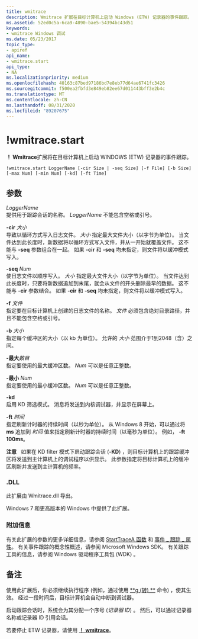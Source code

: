 ```yaml
---
title: wmitrace
description: Wmitrace 扩展在目标计算机上启动 Windows (ETW) 记录器的事件跟踪。
ms.assetid: 52ed0c5a-6ca9-4890-bae5-54394bc43d51
keywords:
- wmitrace Windows 调试
ms.date: 05/23/2017
topic_type:
- apiref
api_name:
- wmitrace.start
api_type:
- NA
ms.localizationpriority: medium
ms.openlocfilehash: 40163c87bed97186bd7e8eb77d64ae6741fc3426
ms.sourcegitcommit: f500ea2fbfd3e849eb82ee67d011443bff3e2b4c
ms.translationtype: MT
ms.contentlocale: zh-CN
ms.lasthandoff: 08/31/2020
ms.locfileid: "89207675"
---
```

# <a name="wmitracestart"></a>!wmitrace.start


**！ Wmitrace**扩展将在目标计算机上启动 WINDOWS (ETW) 记录器的事件跟踪。

```dbgcmd
!wmitrace.start LoggerName [-cir Size | -seq Size] [-f File] [-b Size] [-max Num] [-min Num] [-kd] [-ft Time] 
```

## <a name="span-idddk__wmitrace_strdump_dbgspanspan-idddk__wmitrace_strdump_dbgspanparameters"></a><span id="ddk__wmitrace_strdump_dbg"></span><span id="DDK__WMITRACE_STRDUMP_DBG"></span>参数


<span id="_______LoggerName______"></span><span id="_______loggername______"></span><span id="_______LOGGERNAME______"></span>*LoggerName*   
提供用于跟踪会话的名称。 *LoggerName* 不能包含空格或引号。

<span id="_______-cir_______Size______"></span><span id="_______-cir_______size______"></span><span id="_______-CIR_______SIZE______"></span>**-cir** *大小*   
导致以循环方式写入日志文件。 *大小* 指定最大文件大小（以字节为单位）。 当文件达到此长度时，新数据将以循环方式写入文件，并从一开始就覆盖文件。 这不能与 **-seq** 参数组合在一起。 如果 **-cir** 和 **-seq** 均未指定，则文件将以缓冲模式写入。

<span id="_______-seq_______Num______"></span><span id="_______-seq_______num______"></span><span id="_______-SEQ_______NUM______"></span>**-seq** *Num*   
使日志文件以顺序写入。 *大小* 指定最大文件大小（以字节为单位）。 当文件达到此长度时，只要将新数据追加到末尾，就会从文件的开头删除最早的数据。 这不能与 **-cir** 参数结合。 如果 **-cir** 和 **-seq** 均未指定，则文件将以缓冲模式写入。

<span id="_______-f_______File______"></span><span id="_______-f_______file______"></span><span id="_______-F_______FILE______"></span>**-f** *文件*   
指定要在目标计算机上创建的日志文件的名称。 *文件* 必须包含绝对目录路径，并且不能包含空格或引号。

<span id="_______-b_______Size______"></span><span id="_______-b_______size______"></span><span id="_______-B_______SIZE______"></span>**-b** *大小*   
指定每个缓冲区的大小（以 kb 为单位）。 允许的 *大小* 范围介于1到2048（含）之间。

<span id="_______-max_______Num______"></span><span id="_______-max_______num______"></span><span id="_______-MAX_______NUM______"></span>**-最大***数目*   
指定要使用的最大缓冲区数。 *Num* 可以是任意正整数。

<span id="_______-min_______Num______"></span><span id="_______-min_______num______"></span><span id="_______-MIN_______NUM______"></span>**-最小** *Num*   
指定要使用的最小缓冲区数。 *Num* 可以是任意正整数。

<span id="_______-kd______"></span><span id="_______-KD______"></span>**-kd**   
启用 KD 筛选模式。 消息将发送到内核调试器，并显示在屏幕上。

<span id="_______-ft_______Time______"></span><span id="_______-ft_______time______"></span><span id="_______-FT_______TIME______"></span>**-ft** *时间*   
指定刷新计时器的持续时间（以秒为单位）。 从 Windows 8 开始，可以通过将 **ms** 追加到 *时间* 值来指定刷新计时器的持续时间（以毫秒为单位）。 例如， **-ft 100ms**。

**注意**   如果在 KD filter 模式下启动跟踪会话 (**-KD**) ，则目标计算机上的跟踪缓冲区将发送到主计算机上的调试程序以供显示。 此参数指定将目标计算机上的缓冲区刷新并发送到主计算机的频率。

 

### <a name="span-iddllspanspan-iddllspandll"></a><span id="DLL"></span><span id="dll"></span>.DLL

此扩展由 Wmitrace.dll 导出。

Windows 7 和更高版本的 Windows 中提供了此扩展。

### <a name="span-idadditional_informationspanspan-idadditional_informationspanspan-idadditional_informationspanadditional-information"></a><span id="Additional_Information"></span><span id="additional_information"></span><span id="ADDITIONAL_INFORMATION"></span>附加信息

有关此扩展的参数的更多详细信息，请参阅 [StartTraceA 函数](/windows/win32/api/evntrace/nf-evntrace-starttracea) 和 [事件 \_ 跟踪 \_ 属性](/windows/win32/api/evntrace/ns-evntrace-event_trace_properties)。 有关事件跟踪的概念性概述，请参阅 Microsoft Windows SDK。 有关跟踪工具的信息，请参阅 Windows 驱动程序工具包 (WDK) 。

<a name="remarks"></a>备注
-------

使用此扩展后，你必须继续执行程序 (例如，通过使用 [**g (转) **](g--go-.md) 命令) ，使其生效。 经过一段时间后，目标计算机会自动中断到调试器。

启动跟踪会话时，系统会为其分配一个序号 (*记录器 ID*) 。 然后，可以通过记录器名称或记录器 ID 引用会话。

若要停止 ETW 记录器，请使用 [**！ wmitrace**](-wmitrace-stop.md)。

 


